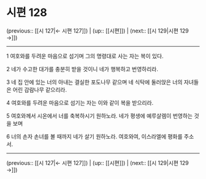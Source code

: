 # 시편 128

(previous:: [[시 127|← 시편 127]]) | (up:: [[시편]]) | (next:: [[시 129|시편 129 →]])

***




1 
여호와를 두려운 마음으로 섬기며 그의 명령대로 사는 자는 복이 있다. 



2 
네가 수고한 대가를 충분히 받을 것이니 네가 행복하고 번영하리라. 



3 
네 집 안에 있는 너의 아내는 결실한 포도나무 같으며 네 식탁에 둘러앉은 너의 자녀들은 어린 감람나무 같으리라. 



4 
여호와를 두려운 마음으로 섬기는 자는 이와 같이 복을 받으리라. 



5 
여호와께서 시온에서 너를 축복하시기 원하노라. 네가 평생에 예루살렘이 번영하는 것을 보며 



6 
너의 손자 손녀를 볼 때까지 네가 살기 원하노라. 여호와여, 이스라엘에 평화를 주소서.

***

(previous:: [[시 127|← 시편 127]]) | (up:: [[시편]]) | (next:: [[시 129|시편 129 →]])
